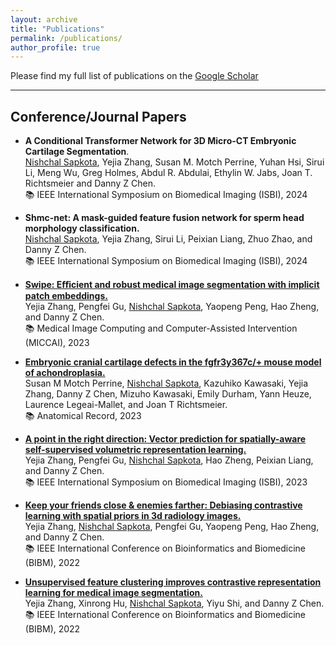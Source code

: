 ```yaml
---
layout: archive
title: "Publications"
permalink: /publications/
author_profile: true
---
```


Please find my full list of publications on the <a href="https://scholar.google.com/citations?user=0ZclOWAAAAAJ&hl=en" target="_blank" rel="noopener noreferrer">Google Scholar</a>

---

## Conference/Journal Papers

* **A Conditional Transformer Network for 3D Micro-CT Embryonic Cartilage Segmentation**. <br>
<u>Nishchal Sapkota</u>, Yejia Zhang, Susan M. Motch Perrine, Yuhan Hsi, Sirui Li, Meng Wu,
Greg Holmes, Abdul R. Abdulai, Ethylin W. Jabs, Joan T. Richtsmeier and Danny Z Chen.  <br>
📚 IEEE International Symposium on Biomedical Imaging (ISBI), 2024 

* **Shmc-net: A mask-guided feature fusion network for sperm head morphology classification.** <br>
<u>Nishchal Sapkota</u>, Yejia Zhang, Sirui Li, Peixian Liang, Zhuo Zhao, and Danny Z Chen.  <br>
📚 IEEE International Symposium on Biomedical Imaging (ISBI), 2024 

* <a href="https://arxiv.org/pdf/2307.12429.pdf" target="_blank" rel="noopener noreferrer">**Swipe: Eﬀicient and robust medical image segmentation with implicit patch embeddings.** </a><br>
Yejia Zhang, Pengfei Gu, <u>Nishchal Sapkota</u>, Yaopeng Peng, Hao Zheng, and Danny Z Chen.  <br>
📚 Medical Image Computing and Computer-Assisted Intervention (MICCAI), 2023

* <a href="https://anatomypubs.onlinelibrary.wiley.com/doi/pdfdirect/10.1002/ar.25327" target="_blank" rel="noopener noreferrer">**Embryonic cranial cartilage defects in the fgfr3y367c/+ mouse model of achondroplasia.** </a> <br>
Susan M Motch Perrine, <u>Nishchal Sapkota</u>, Kazuhiko Kawasaki, Yejia Zhang, Danny Z Chen, Mizuho Kawasaki,
Emily Durham, Yann Heuze, Laurence Legeai-Mallet, and Joan T Richtsmeier. <br>
📚 Anatomical Record, 2023

* <a href="https://arxiv.org/pdf/2211.08533.pdf" target="_blank" rel="noopener noreferrer">**A point in the right direction: Vector prediction for spatially-aware self-supervised volumetric representation learning.**</a> <br>
Yejia Zhang, Pengfei Gu, <u>Nishchal Sapkota</u>,  Hao Zheng, Peixian Liang, and Danny Z Chen. <br>
📚 IEEE International Symposium on Biomedical Imaging (ISBI), 2023

* <a href="https://arxiv.org/pdf/2211.08643.pdf" target="_blank" rel="noopener noreferrer">**Keep your friends close & enemies farther: Debiasing contrastive learning with spatial priors in 3d radiology images.** </a><br>
Yejia Zhang, <u>Nishchal Sapkota</u>,  Pengfei Gu, Yaopeng Peng, Hao Zheng, and Danny Z Chen. <br>
📚 IEEE International Conference on Bioinformatics and Biomedicine (BIBM), 2022

* <a href="https://arxiv.org/pdf/2211.08557.pdf" target="_blank" rel="noopener noreferrer">**Unsupervised feature clustering improves contrastive representation learning for medical image segmentation.**</a> <br>
Yejia Zhang, Xinrong Hu, <u>Nishchal Sapkota</u>,  Yiyu Shi, and Danny Z Chen. <br>
📚 IEEE International Conference on Bioinformatics and Biomedicine (BIBM), 2022






